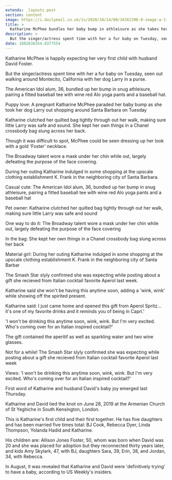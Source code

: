 ```yaml
--- 
extends: _layouts.post 
section: content 
image: https://i.dailymail.co.uk/1s/2020/10/14/00/34361398-0-image-a-112_1602630955545.jpg 
title: > 
  Katharine McPhee bundles her baby bump in athleisure as she takes her dog out shopping in Montecito 
description: > 
  But the singer/actress spent time with her a fur baby on Tuesday, seen out walking around Montecito, California with her dog Larry in a purse.Katharine said she won't be having this anytime soon, adding a 'wink, wink' while showing off the spirited present.'I won't be drinking this anytime soon, wink, wink.Katharine and David tied the knot on June 28, 2019 at the Armenian Church of St Yeghiche in South Kensington, London.In August, it was revealed that Katharine and David were 'definitively trying' to have a baby, according to US Weekly's insiders. 
date: 1602636354.8377554 
--- 
```

Katharine McPhee is happily expecting her very first child with husband David Foster.

But the singer/actress spent time with her a fur baby on Tuesday, seen out walking around Montecito, California with her dog Larry in a purse.

The American Idol alum, 36, bundled up her bump in snug athleisure, pairing a fitted baseball tee with wine red Alo yoga pants and a baseball hat.

Puppy love: A pregnant Katharine McPhee paraded her baby bump as she took her dog Larry out shopping around Santa Barbara on Tuesday

Katharine clutched her quilted bag tightly through out her walk, making sure little Larry was safe and sound. She kept her own things in a Chanel crossbody bag slung across her back.

Though it was difficult to spot, McPhee could be seen dressing up her look with a gold 'Foster' necklace.

The Broadway talent wore a mask under her chin while out, largely defeating the purpose of the face covering.

During her outing Katharine indulged in some shopping at the upscale clothing establishment K. Frank in the neighboring city of Santa Barbara.

Casual cute: The American Idol alum, 36, bundled up her bump in snug athleisure, pairing a fitted baseball tee with wine red Alo yoga pants and a baseball hat

Pet owner: Katharine clutched her quilted bag tightly through out her walk, making sure little Larry was safe and sound

One way to do it: The Broadway talent wore a mask under her chin while out, largely defeating the purpose of the face covering

In the bag: She kept her own things in a Chanel crossbody bag slung across her back

Material girl: During her outing Katharine indulged in some shopping at the upscale clothing establishment K. Frank in the neighboring city of Santa Barbar

The Smash Star slyly confirmed she was expecting while posting about a gift she recieved from Italian cocktail favorite Aperol last week.

Katharine said she won't be having this anytime soon, adding a 'wink, wink' while showing off the spirited present.

Katharine said: I just came home and opened this gift from Aperol Spritz... it's one of my favorite drinks and it reminds you of being in Capri.'

'I won't be drinking this anytime soon, wink, wink. But I'm very excited. Who's coming over for an Italian inspired cocktail?'

The gift contained the aperitif as well as sparkling water and two wine glasses.

Not for a while! The Smash Star slyly confirmed she was expecting while posting about a gift she recieved from Italian cocktail favorite Aperol last week

Views: 'I won't be drinking this anytime soon, wink, wink. But I'm very excited. Who's coming over for an Italian inspired cocktail?'

First word of Katharine and husband David's baby joy emerged last Thursday.

Katharine and David tied the knot on June 28, 2019 at the Armenian Church of St Yeghiche in South Kensington, London.

This is Katharine's first child and their first together. He has five daughters and has been married five times total: BJ Cook, Rebecca Dyer, Linda Thompson, Yolanda Hadid and Katharine.

His children are: Allison Jones Foster, 50, whom was born when David was 20 and she was placed for adoption but they reconnected thirty years later, and kids Amy Skylark, 47, with BJ, daughters Sara, 39, Erin, 38, and Jordan, 34, with Rebecca.

In August, it was revealed that Katharine and David were 'definitively trying' to have a baby, according to US Weekly's insiders.